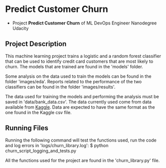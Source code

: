# Predict Customer Churn

- Project **Predict Customer Churn** of ML DevOps Engineer Nanodegree Udacity

## Project Description

This machine learning project trains a logistic and a random forest classifier that can be used
to identify credit card customers that are most likely to churn. The models that 
are trained are found in the 'models' folder. 

Some analysis on the data used to train the models can be found in the folder 
'images/eda'. Reports related to the performance of the two classifiers can be found in 
the folder 'images/results'.

The data used for training the models and performing the analysis must be saved in 
'data/bank_data.csv'. The data currently used come from data available from 
[Kaggle](https://www.kaggle.com/sakshigoyal7/credit-card-customers?select=BankChurners.csv). 
Data are expected to have the same format as the one found in the Kaggle csv file.


## Running Files

Running the following command will test the functions used, run the code and log errors in 'logs/churn_library.log':
$ python churn_script_logging_and_tests.py

All the functions used for the project are found in the 'churn_library.py' file.

